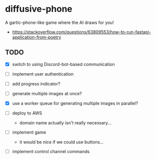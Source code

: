 # diffusive-phone

A gartic-phone-like game where the AI draws for you!

- https://stackoverflow.com/questions/63809553/how-to-run-fastapi-application-from-poetry

## TODO

- [x] switch to using Discord-bot-based communication
- [ ] implement user authentication
- [ ] add progress indicator?
- [ ] generate multiple images at once?
- [x] use a worker queue for generating multiple images in parallel?

- [ ] deploy to AWS
  - domain name actually isn't really necessary...
- [ ] implement game
  - it would be nice if we could use buttons...
- [ ] implement control channel commands